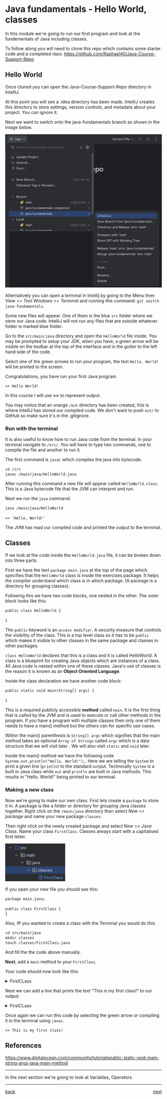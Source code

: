 # Java fundamentals - Hello World, classes

In this module we're going to run our first program and look at the fundementals of Java including classes.

To follow along you will need to clone this repo which contains some starter code and a completed repo:
https://github.com/Raphael40/Java-Course-Support-Repo

## Hello World

Once cloned you can open the Java-Course-Support-Repo directory in IntelliJ.

At this point you will see a .idea directory has been made. IntelliJ creates this directory to store settings, version controls, and metadata about your project. You can ignore it.

Next we want to switch onto the java-fundamentals branch as shown in the image below.

![checkout](images/Java-checkout.JPG)

Alternatively you can open a terminal in Intellij by going to the Menu then _View >> Tool Windows >> Terminal_ and running this command: `git switch java-fundamentals`.

Some new files will appear. One of them is the blue `src` folder where we store our Java code. IntelliJ will not run any files that are outside whatever folder is marked blue folder.

Go to the `src/main/java` directory and open the `HelloWorld` file inside. You may be prompted to setup your JDK, when you have, a green arrow will be visible on the toolbar at the top of the interface and in the gutter to the left hand side of the code.

Select one of the green arrows to run your program, the text `Hello, World!` will be printed to the screen.

Congratulations, you have run your first Java program.

```
>> Hello World!
```

In this course I will use **>>** to represent output.

You may notice that an orange `/out` directory has been created, this is where IntelliJ has stored our compiled code. We don't want to push `out/` to GitHub so make sure it's in the .gitignore.

### Run with the terminal

It is also useful to know how to run Java code from the terminal. In your terminal navigate to `/src/`. You will have to type two commands, one to compile the file and another to run it.

The first command is `javac` which compiles the java into bytecode.

```
cd /src
javac /main/java/HelloWorld.java
```

After running this command a new file will appear called `HelloWorld.class`. This is a Java bytecode file that the JVM can interpret and run.

Next we run the `java` command:

```
java /main/java/HelloWorld

>> 'Hello, World!'
```

The JVM has read our compiled code and printed the output to the terminal.

## Classes

If we look at the code inside the `HelloWorld.java` file, it can be broken down into three parts.

First we have the text `package main.java` at the top of the page which specifies that the `HelloWorld` class is inside the exercises package. It helps the compiler understand which class is in which package. (A package is a directory for grouping classes).

Following this we have two code blocks, one nested in the other. The outer block looks like this:

```
public class HelloWorld {

}
```

The `public` keyword is an `access modifier`. A security measure that controls the visibility of the class. This is a top level class so it has to be `public` which makes it visible to other classes in the same package and classes in other packages.

`class HelloWorld` declares that this is a class and it is called HelloWorld. A class is a blueprint for creating Java objects which are instances of a class. All Java code is nested within one of these classes. Java's use of classes is the reason it is known as an **Object Oriented Language**.

Inside the class declaration we have another code block:

```
public static void main(String[] args) {

}
```

This is a required publicly accessible **method** called `main`. It is the first thing that is called by the JVM and is used to execute or call other methods in the program. If you have a program with multiple classes then only one of them needs to have a main() method but the others can for specific use cases.

Within the main() parenthesis is `String[] args` which signifies that the main method takes an optional `Array of Strings` called `args` which is a data structure that we will visit later . We will also visit `static` and `void` later.

Inside the main() method we have the following code `System.out.println("Hello, World!");`. Here we are telling the `System` to print a given line (`println`) to the standard `out`put. Technically `System` is a built in Java class while `out` and `println` are built in Java methods. This results in "Hello, World!" being printed to our terminal.

### Making a new class

Now we're going to make our own class. First lets create a `package` to store it in. A package is like a folder or directory for grouping Java classes together. Right click on the `/main/java` directory then select _New >> package_ and name your new package `classes`.

Then right click on the newly created package and select _New >> Java Class_. Name your class `FirstClass`. Classes always start with a capitalised first letter.

![FirstClass](images/FirstClass.png)

If you open your new file you should see this:

```
package main.java;

public class FirstClass {
}
```

Also, iff you wanted to create a class with the Terminal you would do this:

```
cd src/main/java
mkdir classes
touch classes/FirstClass.java
```

And fill the the code above manually.

**Next**, add a `main` method to your `FirstClass`.

Your code should now look like this:

<details>
<summary>FirstCLass</summary>

```
public class FirstClass {
    public static void main(String[] args) {

    }
}
```

</details>

Next we can add a line that prints the text "This is my first class!" to our output:

<details>
<summary>FirstCLass</summary>

```
public class FirstClass {
    public static void main(String[] items) {
        System.out.println("This is my first class!")
    }
}
```

</details>

Once again we can run this code by selecting the green arrow or compiling it in the terminal using `javac`.

```
>> This is my first class!
```

## References

https://www.digitalocean.com/community/tutorialspublic-static-void-main-string-args-java-main-method

---

In the next section we're going to look at Variables, Operators.

---

[back](../README.md) <span style="float: right;">[next](02_variables_operators.md)</span>
